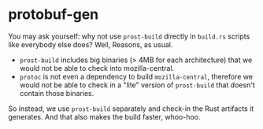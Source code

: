 # protobuf-gen

You may ask yourself: why not use `prost-build` directly in `build.rs` scripts like everybody else does?
Well, Reasons, as usual.

- `prost-build` includes big binaries (> 4MB for each architecture) that we would not be able to check into mozilla-central.
- `protoc` is not even a dependency to build `mozilla-central`, therefore we would not be able to check in a "lite" version of `prost-build` that doesn't contain those binaries.

So instead, we use `prost-build` separately and check-in the Rust artifacts it generates. And that also makes the build faster, whoo-hoo.
